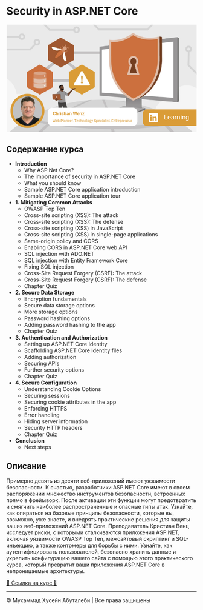 <!-- ©©©©©©©©©©©©©©©©©©©©©©©© All Rights Are Reserved By Muhammad Husain Abootalebi ©©©©©©©©©©©©©©©©©©©©©©©©©©©©©©©©©© -->

# Security in ASP.NET Core

![Security in ASP.NET Core](../../assets/Courses/Course%20Covers/3%20-%204%20-%20Security%20in%20ASP.NET%20Core%20-%20Base.webp)

## Содержание курса

- **Introduction**
  - Why ASP.Net Core?
  - The importance of security in ASP.NET Core
  - What you should know
  - Sample ASP.NET Core application introduction
  - Sample ASP.NET Core application tour
- **1. Mitigating Common Attacks**
  - OWASP Top Ten
  - Cross-site scripting (XSS): The attack
  - Cross-site scripting (XSS): The defense
  - Cross-site scripting (XSS) in JavaScript
  - Cross-site scripting (XSS) in single-page applications
  - Same-origin policy and CORS
  - Enabling CORS in ASP.NET Core web API
  - SQL injection with ADO.NET
  - SQL injection with Entity Framework Core
  - Fixing SQL injection
  - Cross-Site Request Forgery (CSRF): The attack
  - Cross-Site Request Forgery (CSRF): The defense
  - Chapter Quiz
- **2. Secure Data Storage**
  - Encryption fundamentals
  - Secure data storage options
  - More storage options
  - Password hashing options
  - Adding password hashing to the app
  - Chapter Quiz
- **3. Authentication and Authorization**
  - Setting up ASP.NET Core Identity
  - Scaffolding ASP.NET Core Identity files
  - Adding authorization
  - Securing APIs
  - Further security options
  - Chapter Quiz
- **4. Secure Configuration**
  - Understanding Cookie Options
  - Securing sessions
  - Securing cookie attributes in the app
  - Enforcing HTTPS
  - Error handling
  - Hiding server information
  - Security HTTP headers
  - Chapter Quiz
- **Conclusion**
  - Next steps

## Описание

Примерно девять из десяти веб-приложений имеют уязвимости безопасности. К счастью, разработчики ASP.NET Core имеют в своем распоряжении множество инструментов безопасности, встроенных прямо в фреймворк. После активации эти функции могут предотвратить и смягчить наиболее распространенные и опасные типы атак. Узнайте, как опираться на базовые принципы безопасности, которые вы, возможно, уже знаете, и внедрять практические решения для защиты ваших веб-приложений ASP.NET Core. Преподаватель Кристиан Венц исследует риски, с которыми сталкиваются приложения ASP.NET, включая уязвимости OWASP Top Ten, межсайтовый скриптинг и SQL-инъекцию, а также контрмеры для борьбы с ними. Узнайте, как аутентифицировать пользователей, безопасно хранить данные и укрепить конфигурацию вашего сайта с помощью этого практического курса, который превратит ваши приложения ASP.NET Core в непроницаемые архитектуры.

[🔗 Ссылка на курс 🔗](https://www.linkedin.com/learning/security-in-asp-dot-net-core "Linkedin")

---

© Мухаммад Хусейн Абуталеби | Все права защищены

<!-- ©©©©©©©©©©©©©©©©©©©©©©©© All Rights Are Reserved By Muhammad Husain Abootalebi ©©©©©©©©©©©©©©©©©©©©©©©©©©©©©©©©©© -->
